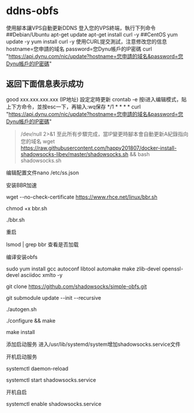 # ddns-obfs

使用腳本讓VPS自動更新DDNS
登入您的VPS終端，執行下列命令
##Debian/Ubuntu
apt-get update
apt-get install curl -y
##CentOS
yum update -y
yum install curl -y
使用CURL提交測試，注意修改您的信息
hostname=您申請的域名
password=您Dynu帳戶的IP密碼
curl "https://api.dynu.com/nic/update?hostname=您申請的域名&password=您Dynu帳戶的IP密碼"
## 返回下面信息表示成功 ##
good xxx.xxx.xxx.xxx (IP地址)
設定定時更新
crontab -e
按i进入编辑模式，貼上下方命令，並按esc一下，再输入:wq保存
*/1 * * * * curl "https://api.dynu.com/nic/update?hostname=您申請的域名&password=您Dynu帳戶的IP密碼"
 > /dev/null 2>&1
至此所有步驟完成，當IP變更時腳本會自動更新A紀錄指向您的域名
wget https://raw.githubusercontent.com/happy201807/docker-install-shadowsocks-libev/master/shadowsocks.sh && bash shadowsocks.sh

编辑配置文件nano /etc/ss.json

安装BBR加速

wget --no-check-certificate https://www.rhce.net/linux/bbr.sh

chmod +x bbr.sh

./bbr.sh

重启

lsmod | grep bbr    查看是否加载

编译安装obfs

sudo yum install gcc autoconf libtool automake make zlib-devel openssl-devel asciidoc xmlto  -y

git clone https://github.com/shadowsocks/simple-obfs.git

git submodule update --init --recursive

./autogen.sh

./configure && make

make install

添加启动服务  进入/usr/lib/systemd/system增加shadowsocks.service文件

开机启动服务

systemctl daemon-reload

systemctl start shadowsocks.service

开机自启

systemctl enable shadowsocks.service


